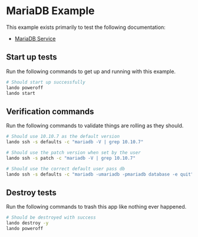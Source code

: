 MariaDB Example
===============

This example exists primarily to test the following documentation:

* [MariaDB Service](https://docs.devwithlando.io/tutorials/mariadb.html)

Start up tests
--------------

Run the following commands to get up and running with this example.

```bash
# Should start up successfully
lando poweroff
lando start
```

Verification commands
---------------------

Run the following commands to validate things are rolling as they should.

```bash
# Should use 10.10.7 as the default version
lando ssh -s defaults -c "mariadb -V | grep 10.10.7"

# Should use the patch version when set by the user
lando ssh -s patch -c "mariadb -V | grep 10.10.7"

# Should use the correct default user pass db
lando ssh -s defaults -c "mariadb -umariadb -pmariadb database -e quit"
```

Destroy tests
-------------

Run the following commands to trash this app like nothing ever happened.

```bash
# Should be destroyed with success
lando destroy -y
lando poweroff
```
